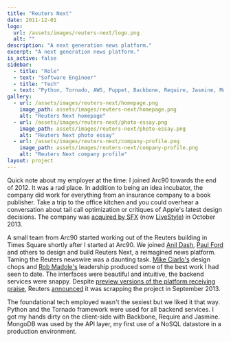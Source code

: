 ```yaml
---
title: "Reuters Next"
date: 2011-12-01
logo:
  url: /assets/images/reuters-next/logo.png
  alt: ""
description: "A next generation news platform."
excerpt: "A next generation news platform."
is_active: false
sidebar:
  - title: "Role"
  - text: "Software Engineer"
  - title: "Tech"
  - text: "Python, Tornado, AWS, Puppet, Backbone, Require, Jasmine, MongoDB"
gallery:
  - url: /assets/images/reuters-next/homepage.png
    image_path: assets/images/reuters-next/homepage.png
    alt: "Reuters Next homepage"
  - url: /assets/images/reuters-next/photo-essay.png
    image_path: assets/images/reuters-next/photo-essay.png
    alt: "Reuters Next photo essay"
  - url: /assets/images/reuters-next/company-profile.png
    image_path: assets/images/reuters-next/company-profile.png
    alt: "Reuters Next company profile"
layout: project
---
```

<p>Quick note about my employer at the time: I joined Arc90 towards the end of 2012. It was a rad place. In addition to being an idea incubator, the company did work for everything from an insurance company to a book publisher. Take a trip to the office kitchen and you could overhear a conversation about tail call optimization or critiques of Apple's latest design decisions. The company was <a href="http://www.hypebot.com/hypebot/2013/10/sfx-entertainment-sfxe-acquires-fame-house-tunezy-and-arc90.html" rel="external">acquired by SFX</a> (now <a href="http://livestyle.com/" rel="external">LiveStyle</a>) in October 2013.</p>

<p>A small team from Arc90 started working out of the Reuters building in Times Square shortly after I started at Arc90. We joined <a href="https://twitter.com/anildash" rel="external">Anil Dash</a>, <a href="https://twitter.com/ftrain" rel="external">Paul Ford</a> and others to design and build Reuters Next, a reimagined news platform. Taming the Reuters newswire was a daunting task. <a href="https://mciarlo.com" rel="external">Mike Ciarlo's</a> design chops and <a href="https://robmadole.com" rel="external">Rob Madole's</a> leadership produced some of the best work I had seen to date. The interfaces were beautiful and intuitive, the backend services were snappy. Despite <a href="http://www.nytimes.com/2013/09/19/business/media/reuters-ends-plans-for-ambitious-direct-to-reader-service.html" rel="external">preview versions of the platform receiving praise</a>, Reuters <a href="http://www.niemanlab.org/2013/09/reuters-nixes-next-failed-redesigns-and-the-challenge-of-expanding-a-digital-audience/" rel="external">announced</a> it was scrapping the project in September 2013.</p>

<p>The foundational tech employed wasn't the sexiest but we liked it that way. Python and the Tornado framework were used for all backend services. I got my hands dirty on the client-side with Backbone, Require and Jasmine. MongoDB was used by the API layer, my first use of a NoSQL datastore in a production environment.</p>
